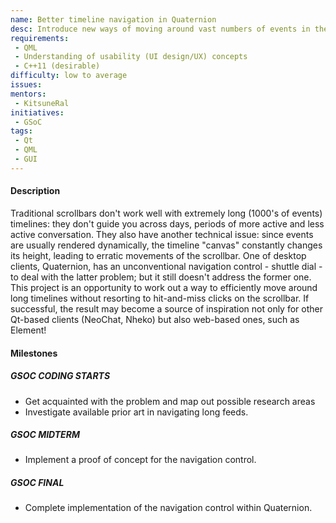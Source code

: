 ```yaml
---
name: Better timeline navigation in Quaternion
desc: Introduce new ways of moving around vast numbers of events in the timeline
requirements:
 - QML
 - Understanding of usability (UI design/UX) concepts
 - C++11 (desirable)
difficulty: low to average
issues:
mentors:
 - KitsuneRal
initiatives:
 - GSoC
tags:
 - Qt
 - QML
 - GUI
---
```


#### Description

Traditional scrollbars don't work well with extremely long (1000's of events)
timelines: they don't guide you across days, periods of more active and less
active conversation. They also have another technical issue: since events are
usually rendered dynamically, the timeline "canvas" constantly changes its
height, leading to erratic movements of the scrollbar. One of desktop clients,
Quaternion, has an unconventional navigation control - shuttle dial - to deal
with the latter problem; but it still doesn't address the former one. This
project is an opportunity to work out a way to efficiently move around long
timelines without resorting to hit-and-miss clicks on the scrollbar.
If successful, the result may become a source of inspiration not only for other
Qt-based clients (NeoChat, Nheko) but also web-based ones, such as Element!

#### Milestones

##### GSOC CODING STARTS

* Get acquainted with the problem and map out possible research areas
* Investigate available prior art in navigating long feeds.

##### GSOC MIDTERM

* Implement a proof of concept for the navigation control.

##### GSOC FINAL

* Complete implementation of the navigation control within Quaternion.

